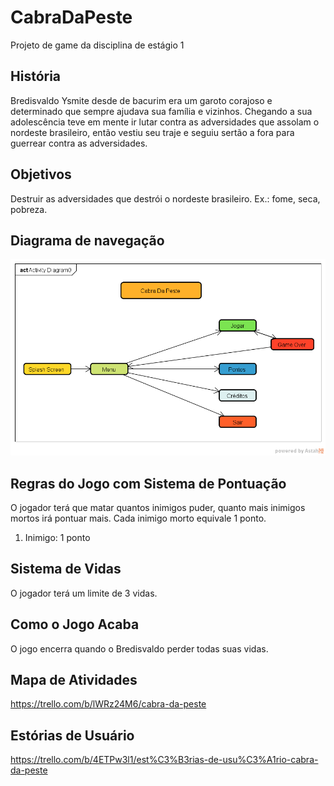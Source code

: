 # CabraDaPeste
Projeto de game da disciplina de estágio 1


## História
  Bredisvaldo Ysmite desde de bacurim era um garoto corajoso e determinado que sempre ajudava sua família e vizinhos. Chegando a sua adolescência teve em mente ir lutar contra as adversidades que assolam o nordeste brasileiro, então vestiu seu traje e seguiu sertão a fora para guerrear contra as adversidades.



## Objetivos
  Destruir as adversidades que destrói o nordeste brasileiro. Ex.: fome, seca, pobreza.
  

## Diagrama de navegação
 
 ![diagrama](Diagrama_de_Navegacao-CabraDaPeste.png)
 

##  Regras do Jogo com Sistema de Pontuação
  O jogador terá que matar quantos inimigos puder, quanto mais inimigos mortos irá pontuar mais. Cada inimigo morto equivale 1 ponto.
  
  1. Inimigo: 1 ponto
  

## Sistema de Vidas
  O jogador terá um limite de 3 vidas.
  
## Como o Jogo Acaba
  O jogo encerra quando o Bredisvaldo perder todas suas vidas.
  
## Mapa de Atividades
  https://trello.com/b/lWRz24M6/cabra-da-peste
  
## Estórias de Usuário
  https://trello.com/b/4ETPw3l1/est%C3%B3rias-de-usu%C3%A1rio-cabra-da-peste
